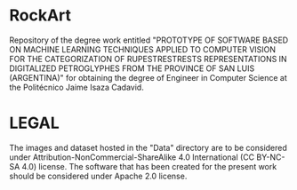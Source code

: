 # RockArt
Repository of the degree work entitled "PROTOTYPE OF SOFTWARE BASED ON MACHINE LEARNING TECHNIQUES APPLIED TO COMPUTER VISION FOR THE CATEGORIZATION OF RUPESTRESTRESTS REPRESENTATIONS IN DIGITALIZED PETROGLYPHES FROM THE PROVINCE OF SAN LUIS (ARGENTINA)" for obtaining the degree of Engineer in Computer Science at the Politécnico Jaime Isaza Cadavid.

# LEGAL
The images and dataset hosted in the "Data" directory are to be considered under Attribution-NonCommercial-ShareAlike 4.0 International (CC BY-NC-SA 4.0) license. The software that has been created for the present work should be considered under Apache 2.0 license.